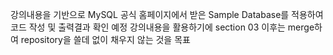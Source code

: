 강의내용을 기반으로
MySQL 공식 홈페이지에서 받은 Sample Database를 적용하여 코드 작성 및 출력결과 확인 예정
강의내용을 활용하기에 section 03 이후는 merge하여 repository을 쓸데 없이 채우지 않는 것을 목표
